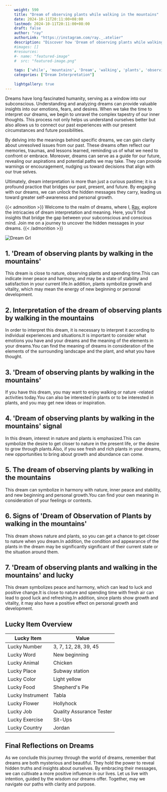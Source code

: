 ```yaml
---
    weight: 590
    title: "Dream of observing plants while walking in the mountains"  # Assuming 'title' column exists
    date: 2024-10-11T20:11:00+08:00
    lastmod: 2024-10-11T20:11:00+08:00
    draft: false
    author: "ray"
    authorLink: "https://instagram.com/ray._.atelier"
    description: "Discover how 'Dream of observing plants while walking in the mountains' can interpret your future and uncover its significant meanings in your life."
    #images: []
    #resources:
    #- name: "featured-image"
    #  src: "featured-image.png"
    
    tags: ['while', 'mountains', 'Dream', 'walking', 'plants', 'observing']
    categories: ["Dream Interpretation"]
    
    lightgallery: true
---
```

    
Dreams have long fascinated humanity, serving as a window into our subconscious. Understanding and analyzing dreams can provide valuable insights into our emotions, fears, and desires. When we take the time to interpret our dreams, we begin to unravel the complex tapestry of our inner thoughts. This process not only helps us understand ourselves better but also allows us to connect our past experiences with our present circumstances and future possibilities.

By delving into the meanings behind specific dreams, we can gain clarity about unresolved issues from our past. These dreams often reflect our memories, traumas, and lessons learned, reminding us of what we need to confront or embrace. Moreover, dreams can serve as a guide for our future, revealing our aspirations and potential paths we may take. They can provide warnings or encouragement, nudging us toward decisions that align with our true selves.

Ultimately, dream interpretation is more than just a curious pastime; it is a profound practice that bridges our past, present, and future. By engaging with our dreams, we can unlock the hidden messages they carry, leading us toward greater self-awareness and personal growth.

{{< admonition >}}
Welcome to the realm of dreams, where I, [Ray](https://instagram.com/ray._.atelier), explore the intricacies of dream interpretation and meaning. Here, you’ll find insights that bridge the gap between your subconscious and conscious mind. Join me on a journey to uncover the hidden messages in your dreams.
{{< /admonition >}}

![Dream Grl](https://cdn.pixabay.com/photo/2017/11/02/03/35/gothic-2910057_1280.jpg "Dream Grl")

## 1. 'Dream of observing plants by walking in the mountains'
This dream is close to nature, observing plants and spending time.This can indicate inner peace and harmony, and may be a state of stability and satisfaction in your current life.In addition, plants symbolize growth and vitality, which may mean the energy of new beginning or personal development.

## 2. Interpretation of the dream of observing plants by walking in the mountains
In order to interpret this dream, it is necessary to interpret it according to individual experiences and situations.It is important to consider what emotions you have and your dreams and the meaning of the elements in your dreams.You can find the meaning of dreams in consideration of the elements of the surrounding landscape and the plant, and what you have thought.

## 3. 'Dream of observing plants by walking in the mountains'
If you have this dream, you may want to enjoy walking or nature -related activities today.You can also be interested in plants or to be interested in plants, and you may get new ideas or inspiration.

## 4. 'Dream of observing plants by walking in the mountains' signal
In this dream, interest in nature and plants is emphasized.This can symbolize the desire to get closer to nature in the present life, or the desire to grow through plants.Also, if you see fresh and rich plants in your dreams, new opportunities to bring about growth and abundance can come.

## 5. The dream of observing plants by walking in the mountains
This dream can symbolize in harmony with nature, inner peace and stability, and new beginning and personal growth.You can find your own meaning in consideration of your feelings or contexts.

## 6. Signs of 'Dream of Observation of Plants by walking in the mountains'
This dream shows nature and plants, so you can get a chance to get closer to nature when you dream.In addition, the condition and appearance of the plants in the dream may be significantly significant of their current state or the situation around them.

## 7. 'Dream of observing plants and walking in the mountains' and lucky
This dream symbolizes peace and harmony, which can lead to luck and positive change.It is close to nature and spending time with fresh air can lead to good luck and refreshing.In addition, since plants show growth and vitality, it may also have a positive effect on personal growth and development.

## Lucky Item Overview
| Lucky Item          | Value              |
|---------------|--------------------|
| Lucky Number        | 3, 7, 12, 28, 39, 45  |
| Lucky Word          | New beginning |
| Lucky Animal        | Chicken |
| Lucky Place         | Subway station     |
| Lucky Color         | Light yellow     |
| Lucky Food          | Shepherd's Pie      |
| Lucky Instrument    | Tabla |
| Lucky Flower        | Hollyhock    |
| Lucky Job           | Quality Assurance Tester       |
| Lucky Exercise      | Sit-Ups  |
| Lucky Country       | Jordan    |


##  Final Reflections on Dreams

As we conclude this journey through the world of dreams, remember that dreams are both mysterious and beautiful. They hold the power to reveal hidden truths and insights about ourselves. By embracing their messages, we can cultivate a more positive influence in our lives. Let us live with intention, guided by the wisdom our dreams offer. Together, may we navigate our paths with clarity and purpose.

